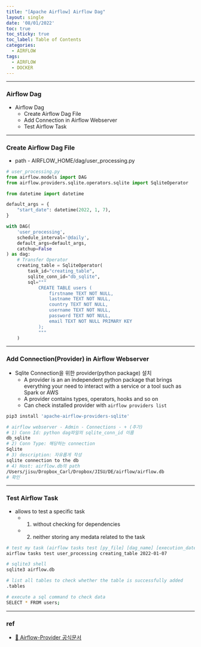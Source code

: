 ```yaml
---
title: "[Apache Airflow] Airflow Dag"
layout: single
date: '08/01/2022'
toc: true
toc_sticky: true
toc_label: Table of Contents
categories:
  - AIRFLOW
tags:
  - AIRFLOW
  - DOCKER
---
```


---
### Airflow Dag
* Airflow Dag
  * Create Airflow Dag File
  * Add Connection in Airflow Webserver
  * Test Airflow Task

---

### Create Airflow Dag File
* path - AIRFLOW_HOME/dag/user_processing.py

```python
# user_processing.py
from airflow.models import DAG
from airflow.providers.sqlite.operators.sqlite import SqliteOperator

from datetime import datetime

default_args = {
    "start_date": datetime(2022, 1, 7),
}

with DAG(
    'user_processing',
    schedule_interval='@daily',
    default_args=default_args,
    catchup=False
) as dag:
    # Transfer Operator
    creating_table = SqliteOperator(
        task_id="creating_table",
        sqlite_conn_id="db_sqlite",
        sql="""
            CREATE TABLE users (
                firstname TEXT NOT NULL,
                lastname TEXT NOT NULL,
                country TEXT NOT NULL,
                username TEXT NOT NULL,
                password TEXT NOT NULL,
                email TEXT NOT NULL PRIMARY KEY
            );
            """
    )
```
--- 

### Add Connection(Provider) in Airflow Webserver
* Sqlite Connection을 위한 provider(python package) 설치
  * A provider is an an independent python package that brings everything your need to interact with a service or a tool such as Spark or AWS
  * A provider contains types, operators, hooks and so on
  * Can check installed provider with `airflow providers list`

```bash
pip3 install 'apache-airflow-providers-sqlite'

# airflow webserver - Admin - Connections - + (추가)
# 1) Conn Id: python dag파일의 sqlite_conn_id 이름
db_sqlite 
# 2) Conn Type: 해당하는 connection
Sqlite
# 3) description: 자유롭게 작성
sqlite connection to the db
# 4) Host: airflow.db의 path
/Users/jisu/Dropbox_Carl/Dropbox/JISU/DE/airflow/airflow.db
# 확인
```
---

### Test Airflow Task
* allows to test a specific task
  * 1) without checking for dependencies
  * 2) neither storing any medata related to the task

```bash
# test my task (airflow tasks test [py_file] [dag_name] [execution_date])
airflow tasks test user_processing creating_table 2022-01-07

# sqlite3 shell
sqlite3 airflow.db

# list all tables to check whether the table is successfully added
.tables

# execute a sql command to check data
SELECT * FROM users;
```
---

### ref 
* [🔗 Airflow-Provider 공식문서](https://airflow.apache.org/docs/apache-airflow-providers/packages-ref.html)